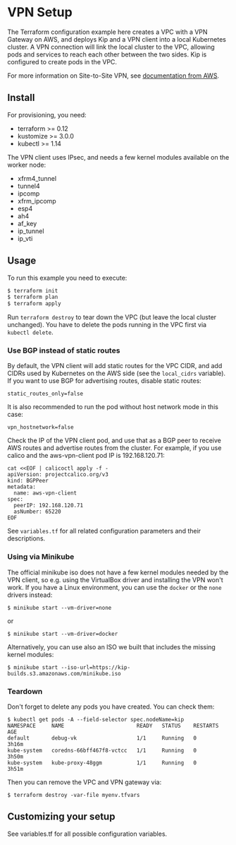 # VPN Setup

The Terraform configuration example here creates a VPC with a VPN Gateway on AWS, and deploys Kip and a VPN client into a local Kubernetes cluster. A VPN connection will link the local cluster to the VPC, allowing pods and services to reach each other between the two sides. Kip is configured to create pods in the VPC.

For more information on Site-to-Site VPN, see [documentation from AWS](https://docs.aws.amazon.com/vpn/latest/s2svpn/VPC_VPN.html).

## Install

For provisioning, you need:
* terraform >= 0.12
* kustomize >= 3.0.0
* kubectl >= 1.14

The VPN client uses IPsec, and needs a few kernel modules available on the worker node:
* xfrm4_tunnel
* tunnel4
* ipcomp
* xfrm_ipcomp
* esp4
* ah4
* af_key
* ip_tunnel
* ip_vti

## Usage

To run this example you need to execute:

```bash
$ terraform init
$ terraform plan
$ terraform apply
```

Run `terraform destroy` to tear down the VPC (but leave the local cluster unchanged). You have to delete the pods running in the VPC first via `kubectl delete`.

### Use BGP instead of static routes

By default, the VPN client will add static routes for the VPC CIDR, and add CIDRs used by Kubernetes on the AWS side (see the `local_cidrs` variable). If you want to use BGP for advertising routes, disable static routes:

    static_routes_only=false

It is also recommended to run the pod without host network mode in this case:

    vpn_hostnetwork=false

Check the IP of the VPN client pod, and use that as a BGP peer to receive AWS routes and advertise routes from the cluster. For example, if you use calico and the aws-vpn-client pod IP is 192.168.120.71:

    cat <<EOF | calicoctl apply -f -
    apiVersion: projectcalico.org/v3
    kind: BGPPeer
    metadata:
      name: aws-vpn-client
    spec:
      peerIP: 192.168.120.71
      asNumber: 65220
    EOF

See `variables.tf` for all related configuration parameters and their descriptions.

### Using via Minikube

The official minikube iso does not have a few kernel modules needed by the VPN client, so e.g. using the VirtualBox driver and installing the VPN won't work. If you have a Linux environment, you can use the `docker` or the `none` drivers instead:

    $ minikube start --vm-driver=none

or

    $ minikube start --vm-driver=docker

Alternatively, you can use also an ISO we built that includes the missing kernel modules:

    $ minikube start --iso-url=https://kip-builds.s3.amazonaws.com/minikube.iso

### Teardown

Don't forget to delete any pods you have created. You can check them:

    $ kubectl get pods -A --field-selector spec.nodeName=kip
    NAMESPACE     NAME                       READY   STATUS    RESTARTS   AGE
    default       debug-vk                   1/1     Running   0          3h16m
    kube-system   coredns-66bff467f8-vctcc   1/1     Running   0          3h50m
    kube-system   kube-proxy-48ggm           1/1     Running   0          3h51m

Then you can remove the VPC and VPN gateway via:

    $ terraform destroy -var-file myenv.tfvars

## Customizing your setup

See variables.tf for all possible configuration variables.
